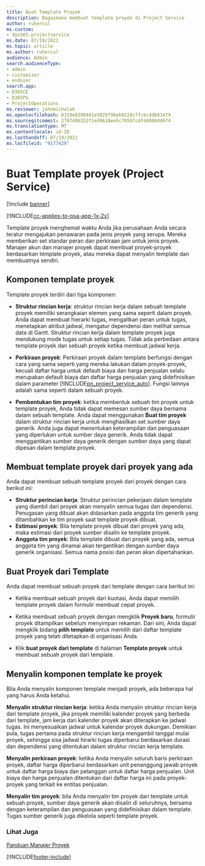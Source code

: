 ```yaml
---
title: Buat Template Proyek
description: Bagaimana membuat template proyek di Project Service
author: ruhercul
ms.custom:
- dyn365-projectservice
ms.date: 07/19/2022
ms.topic: article
ms.author: ruhercul
audience: Admin
search.audienceType:
- admin
- customizer
- enduser
search.app:
- D365CE
- D365PS
- ProjectOperations
ms.reviewer: johnmichalak
ms.openlocfilehash: 8159e0390441e5029f9beb0228cffcbc4d683479
ms.sourcegitcommit: 278740b352f1ed9618ee5c79597c8f449984d6f4
ms.translationtype: MT
ms.contentlocale: id-ID
ms.lasthandoff: 07/19/2022
ms.locfileid: "9177429"
---
```

# <a name="create-a-project-template-project-service"></a>Buat Template proyek (Project Service)

[!include [banner](../includes/psa-now-project-operations.md)]

[!INCLUDE[cc-applies-to-psa-app-1x-2x](../includes/cc-applies-to-psa-app-1x-2x.md)]

Template proyek menghemat waktu Anda jika perusahaan Anda secara teratur mengajukan penawaran pada jenis proyek yang serupa. Mereka memberikan set standar peran dan perkiraan jam untuk jenis proyek. Manajer akun dan manajer proyek dapat membuat proyek-proyek berdasarkan template proyek, atau mereka dapat menyalin template dan membuatnya sendiri.  
  
## <a name="components-of-project-template"></a>Komponen template proyek
 Template proyek terdiri dari tiga komponen:  
  
- **Struktur rincian kerja**: struktur rincian kerja dalam sebuah template proyek memiliki serangkaian elemen yang sama seperti dalam proyek. Anda dapat membuat hierarki tugas, mengaitkan peran untuk tugas, menetapkan atribut jadwal, mengatur dependensi dan melihat semua data di Gantt. Struktur rincian kerja dalam template proyek juga mendukung mode tugas untuk setiap tugas. Tidak ada perbedaan antara template proyek dan sebuah proyek ketika membuat jadwal kerja.  
  
- **Perkiraan proyek**: Perkiraan proyek dalam template berfungsi dengan cara yang sama seperti yang mereka lakukan dalam proyek-proyek, kecuali daftar harga untuk default biaya dan harga penjualan selalu merupakan default biaya dan daftar harga penjualan yang didefinisikan dalam parameter [!INCLUDE[pn_project_service_auto](../includes/pn-project-service-auto.md)]. Fungsi lainnya adalah sama seperti dalam sebuah proyek.  
  
- **Pembentukan tim proyek**: ketika membentuk sebuah tim proyek untuk template proyek, Anda tidak dapat memesan sumber daya bernama dalam sebuah template. Anda dapat menggunakan **Buat tim proyek** dalam struktur rincian kerja untuk menghasilkan set sumber daya generik. Anda juga dapat menentukan keterampilan dan penguasaan yang diperlukan untuk sumber daya generik. Anda tidak dapat menggantikan sumber daya generik dengan sumber daya yang dapat dipesan dalam template proyek.  

## <a name="create-a-project-template-from-an-existing-project"></a>Membuat template proyek dari proyek yang ada
Anda dapat membuat sebuah template proyek dari proyek dengan cara berikut ini:

- **Struktur perincian kerja**: Struktur perincian pekerjaan dalam template yang diambil dari proyek akan menyalin semua tugas dan dependensi. Penugasan yang dibuat akan didasarkan pada anggota tim generik yang ditambahkan ke tim proyek saat template proyek dibuat.
- **Estimasi proyek**: Bila template proyek dibuat dari proyek yang ada, maka estimasi dari proyek sumber disalin ke template proyek.
- **Anggota tim proyek**: Bila template dibuat dari proyek yang ada, semua anggota tim yang dinamai akan tergantikan dengan sumber daya generik organisasi. Semua nama posisi dan peran akan dipertahankan.

## <a name="create-a-project-from-a-template"></a>Buat Proyek dari Template  
 Anda dapat membuat sebuah proyek dari template dengan cara berikut ini:  
  
-   Ketika membuat sebuah proyek dari kuotasi, Anda dapat memilih template proyek dalam formulir membuat cepat proyek.  
  
-   Ketika membuat sebuah proyek dengan mengklik **Proyek baru**, formulir proyek ditampilkan sebelum menyimpan rekaman. Dari sini, Anda dapat mengklik bidang **pilih template** untuk memilih dari daftar template proyek yang telah ditetapkan di organisasi Anda.  
  
-   Klik **buat proyek dari template** di halaman **Template proyek** untuk membuat sebuah proyek dari template.  
  
## <a name="copying-components-of-a-template-to-a-project"></a>Menyalin komponen template ke proyek  
 Bila Anda menyalin komponen template menjadi proyek, ada beberapa hal yang harus Anda ketahui.  
  
 **Menyalin struktur rincian kerja**: ketika Anda menyalin struktur rincian kerja dari template proyek, jika proyek memiliki kalender proyek yang berbeda dari template, jam kerja dari kalender proyek akan diterapkan ke jadwal tugas. Ini menyesuaikan jadwal untuk kalendar proyek dukungan. Demikian pula, tugas pertama pada struktur rincian kerja mengambil tanggal mulai proyek, sehingga sisa jadwal hirarki tugas diperbarui berdasarkan durasi dan dependensi yang ditentukan dalam struktur rincian kerja template.  
  
 **Menyalin perkiraan proyek**: ketika Anda menyalin seluruh baris perkiraan proyek, daftar harga diperbarui berdasarkan unit penanggung jawab proyek untuk daftar harga biaya dan pelanggan untuk daftar harga penjualan. Unit biaya dan harga penjualan ditentukan dari daftar harga ini pada proyek-proyek yang terkait ke entitas penjualan.  
  
 **Menyalin tim proyek**: bila Anda menyalin tim proyek dari template untuk sebuah proyek, sumber daya generik akan disalin di seluruhnya, bersama dengan keterampilan dan penguasaan yang didefinisikan dalam template. Tugas sumber generik juga dikelola seperti template proyek.  
  
### <a name="see-also"></a>Lihat Juga  
 [Panduan Manajer Proyek](../psa/project-manager-guide.md)


[!INCLUDE[footer-include](../includes/footer-banner.md)]
